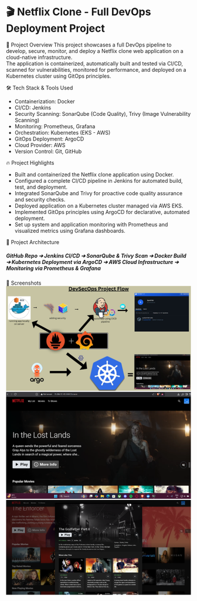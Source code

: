 # 🎬 Netflix Clone - Full DevOps Deployment Project  
🚀 Project Overview
This project showcases a full DevOps pipeline to develop, secure, monitor, and deploy a Netflix clone web application on a cloud-native infrastructure.  
The application is containerized, automatically built and tested via CI/CD, scanned for vulnerabilities, monitored for performance, and deployed on a Kubernetes cluster using GitOps principles.  

🛠️ Tech Stack & Tools Used  
- Containerization: Docker
- CI/CD: Jenkins
- Security Scanning: SonarQube (Code Quality), Trivy (Image Vulnerability Scanning)
- Monitoring: Prometheus, Grafana
- Orchestration: Kubernetes (EKS - AWS)
- GitOps Deployment: ArgoCD
- Cloud Provider: AWS
- Version Control: Git, GitHub

🔥 Project Highlights  
- Built and containerized the Netflix clone application using Docker.
- Configured a complete CI/CD pipeline in Jenkins for automated build, test, and deployment.
- Integrated SonarQube and Trivy for proactive code quality assurance and security checks.
- Deployed application on a Kubernetes cluster managed via AWS EKS.
- Implemented GitOps principles using ArgoCD for declarative, automated deployment.
- Set up system and application monitoring with Prometheus and visualized metrics using Grafana dashboards.

🧩 Project Architecture  
#####   GitHub Repo ➔ Jenkins CI/CD ➔ SonarQube & Trivy Scan ➔ Docker Build ➔ Kubernetes Deployment via ArgoCD ➔ AWS Cloud Infrastructure ➔ Monitoring via Prometheus & Grafana  


📸 Screenshots  
![Picture](public/assets/Netflix_clone_workflow.jpg)
![Pic](public/assets/netflix_clone.png)
![Pic](public/assets/detail-modal.png) 



